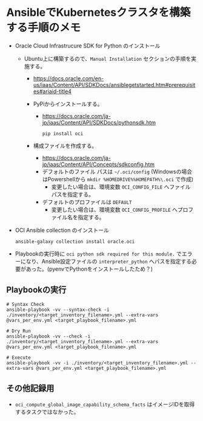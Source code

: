 # AnsibleでKubernetesクラスタを構築する手順のメモ

- Oracle Cloud Infrastrucure SDK for Python のインストール

  - Ubuntu上に構築するので、`Manual Installation` セクションの手順を実施する。
    - <https://docs.oracle.com/en-us/iaas/Content/API/SDKDocs/ansiblegetstarted.htm#prerequisites#ariaid-title4>

    - PyPiからインストールする。
      - <https://docs.oracle.com/ja-jp/iaas/Content/API/SDKDocs/pythonsdk.htm>

        ```shell
        pip install oci
        ```

    - 構成ファイルを作成する。
      - <https://docs.oracle.com/ja-jp/iaas/Content/API/Concepts/sdkconfig.htm>
      - デフォルトのファイル パスは `~/.oci/config` (Windowsの場合はPowershellから `mkdir %HOMEDRIVE%%HOMEPATH%\.oci` で作成)
        - 変更したい場合は、環境変数 `OCI_CONFIG_FILE` へファイル パスを指定する。
      - デフォルトのプロファイルは `DEFAULT`
        - 変更したい場合は、環境変数 `OCI_CONFIG_PROFILE` へプロファイル名を指定する。

- OCI Ansible collection のインストール

  ```shell
  ansible-galaxy collection install oracle.oci
  ```

- Playbookの実行時に `oci python sdk required for this module.` でエラーになり、Ansible設定ファイルの `interpreter_python` へパスを指定する必要があった。(pyenvでPythonをインストールしたため？)

## Playbookの実行

```shell
# Syntax Check
ansible-playbook -vv --syntax-check -i ./inventory/<target_inventory_filename>.yml --extra-vars @vars_per_env.yml <target_playbook_filename>.yml

# Dry Run
ansible-playbook -vv --check -i ./inventory/<target_inventory_filename>.yml --extra-vars @vars_per_env.yml <target_playbook_filename>.yml

# Execute
ansible-playbook -vv -i ./inventory/<target_inventory_filename>.yml --extra-vars @vars_per_env.yml <target_playbook_filename>.yml
```

## その他記録用

- `oci_compute_global_image_capability_schema_facts` はイメージIDを取得するタスクではなかった。
